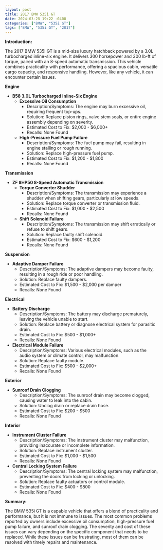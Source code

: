 ```yaml
---
layout: post
title: 2017 BMW 535i GT
date: 2024-03-28 19:22 -0400
categories: ["BMW", "535i GT"]
tags: ["BMW", "535i GT", "2017"]
---
```

**Introduction:**

The 2017 BMW 535i GT is a mid-size luxury hatchback powered by a 3.0L turbocharged inline-six engine. It delivers 300 horsepower and 300 lb-ft of torque, paired with an 8-speed automatic transmission. This vehicle combines practicality with performance, offering a spacious cabin, versatile cargo capacity, and responsive handling. However, like any vehicle, it can encounter certain issues.

**Engine**

* **B58 3.0L Turbocharged Inline-Six Engine**
    * **Excessive Oil Consumption**
        * Description/Symptoms: The engine may burn excessive oil, requiring frequent top-ups.
        * Solution: Replace piston rings, valve stem seals, or entire engine assembly depending on severity.
        * Estimated Cost to Fix: $2,000 - $6,000+
        * Recalls: None Found
    * **High-Pressure Fuel Pump Failure**
        * Description/Symptoms: The fuel pump may fail, resulting in engine stalling or rough running.
        * Solution: Replace high-pressure fuel pump.
        * Estimated Cost to Fix: $1,200 - $1,800
        * Recalls: None Found

**Transmission**

* **ZF 8HP50 8-Speed Automatic Transmission**
    * **Torque Converter Shudder**
        * Description/Symptoms: The transmission may experience a shudder when shifting gears, particularly at low speeds.
        * Solution: Replace torque converter or transmission fluid.
        * Estimated Cost to Fix: $1,000 - $2,500
        * Recalls: None Found
    * **Shift Solenoid Failure**
        * Description/Symptoms: The transmission may shift erratically or refuse to shift gears.
        * Solution: Replace faulty shift solenoid.
        * Estimated Cost to Fix: $600 - $1,200
        * Recalls: None Found

**Suspension**

* **Adaptive Damper Failure**
    * Description/Symptoms: The adaptive dampers may become faulty, resulting in a rough ride or poor handling.
    * Solution: Replace faulty dampers.
    * Estimated Cost to Fix: $1,500 - $2,000 per damper
    * Recalls: None Found

**Electrical**

* **Battery Discharge**
    * Description/Symptoms: The battery may discharge prematurely, leaving the vehicle unable to start.
    * Solution: Replace battery or diagnose electrical system for parasitic drain.
    * Estimated Cost to Fix: $500 - $1,000+
    * Recalls: None Found
* **Electrical Module Failure**
    * Description/Symptoms: Various electrical modules, such as the audio system or climate control, may malfunction.
    * Solution: Replace faulty module.
    * Estimated Cost to Fix: $500 - $2,000+
    * Recalls: None Found

**Exterior**

* **Sunroof Drain Clogging**
    * Description/Symptoms: The sunroof drain may become clogged, causing water to leak into the cabin.
    * Solution: Unclog drain or replace drain hose.
    * Estimated Cost to Fix: $200 - $500
    * Recalls: None Found

**Interior**

* **Instrument Cluster Failure**
    * Description/Symptoms: The instrument cluster may malfunction, providing inaccurate or incomplete information.
    * Solution: Replace instrument cluster.
    * Estimated Cost to Fix: $1,000 - $1,500
    * Recalls: None Found
* **Central Locking System Failure**
    * Description/Symptoms: The central locking system may malfunction, preventing the doors from locking or unlocking.
    * Solution: Replace faulty actuators or control module.
    * Estimated Cost to Fix: $400 - $800
    * Recalls: None Found

**Summary:**

The BMW 535i GT is a capable vehicle that offers a blend of practicality and performance, but it is not immune to issues. The most common problems reported by owners include excessive oil consumption, high-pressure fuel pump failure, and sunroof drain clogging. The severity and cost of these issues can vary depending on the specific component that needs to be replaced. While these issues can be frustrating, most of them can be resolved with timely repairs and maintenance.
